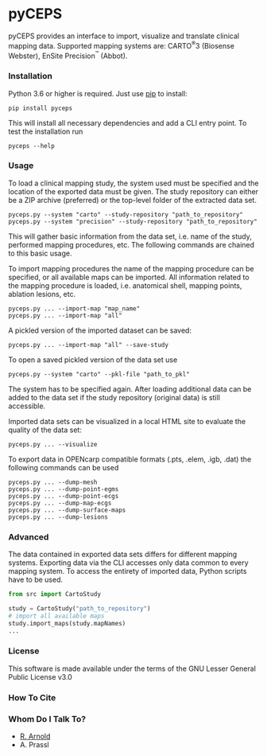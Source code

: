 # pyCEPS

pyCEPS provides an interface to import, visualize and translate clinical mapping data.
Supported mapping systems are: CARTO<sup>&reg;</sup>3 (Biosense Webster), EnSite Precision<sup>&trade;</sup> (Abbot).

### Installation
Python 3.6 or higher is required. Just use [pip](https://pip.pypa.io) to install:
```shell
pip install pyceps
```
This will install all necessary dependencies and add a CLI entry point.
To test the installation run
```shell
pyceps --help
```

### Usage
To load a clinical mapping study, the system used must be specified and the location of the exported data must be given.
The study repository can either be a ZIP archive (preferred) or the top-level folder of the extracted data set.
```shell
pyceps.py --system "carto" --study-repository "path_to_repository"
pyceps.py --system "precision" --study-repository "path_to_repository"
```
This will gather basic information from the data set, i.e. name of the study, performed mapping procedures, etc.
The following commands are chained to this basic usage.

To import mapping procedures the name of the mapping procedure can be specified, or all available maps can be imported.
All information related to the mapping procedure is loaded, i.e. anatomical shell, mapping points, ablation lesions, etc.
```shell
pyceps.py ... --import-map "map_name"
pyceps.py ... --import-map "all"
```

A pickled version of the imported dataset can be saved:
```shell
pyceps.py ... --import-map "all" --save-study
```

To open a saved pickled version of the data set use
```shell
pyceps.py --system "carto" --pkl-file "path_to_pkl"
```
The system has to be specified again.
After loading additional data can be added to the data set if the study repository (original data) is still accessible.

Imported data sets can be visualized in a local HTML site to evaluate the quality of the data set:
```shell
pyceps.py ... --visualize
```

To export data in OPENcarp compatible formats (.pts, .elem, .igb, .dat) the following commands can be used
```shell
pyceps.py ... --dump-mesh
pyceps.py ... --dump-point-egms
pyceps.py ... --dump-point-ecgs
pyceps.py ... --dump-map-ecgs
pyceps.py ... --dump-surface-maps
pyceps.py ... --dump-lesions
```

### Advanced
The data contained in exported data sets differs for different mapping systems.
Exporting data via the CLI accesses only data common to every mapping system.
To access the entirety of imported data, Python scripts have to be used.

````python
from src import CartoStudy

study = CartoStudy("path_to_repository")
# import all available maps
study.import_maps(study.mapNames)
...
````

### License
This software is made available under the terms of the GNU Lesser General Public License v3.0

### How To Cite

### Whom Do I Talk To?
* [R. Arnold](mailto:robert.arnold@medunigraz.at?subject=pyceps)
* A. Prassl
